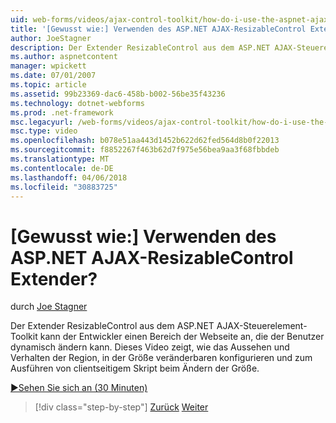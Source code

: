 ```yaml
---
uid: web-forms/videos/ajax-control-toolkit/how-do-i-use-the-aspnet-ajax-resizablecontrol-extender
title: '[Gewusst wie:] Verwenden des ASP.NET AJAX-ResizableControl Extender? | Microsoft-Dokumentation'
author: JoeStagner
description: Der Extender ResizableControl aus dem ASP.NET AJAX-Steuerelement-Toolkit ermöglicht den Entwickler, einen Bereich der Webseite angeben, die der Benutzer ändern kann dynamische...
ms.author: aspnetcontent
manager: wpickett
ms.date: 07/01/2007
ms.topic: article
ms.assetid: 99b23369-dac6-458b-b002-56be35f43236
ms.technology: dotnet-webforms
ms.prod: .net-framework
msc.legacyurl: /web-forms/videos/ajax-control-toolkit/how-do-i-use-the-aspnet-ajax-resizablecontrol-extender
msc.type: video
ms.openlocfilehash: b078e51aa443d1452b622d62fed564d8b0f22013
ms.sourcegitcommit: f8852267f463b62d7f975e56bea9aa3f68fbbdeb
ms.translationtype: MT
ms.contentlocale: de-DE
ms.lasthandoff: 04/06/2018
ms.locfileid: "30883725"
---
```

<a name="how-do-i-use-the-aspnet-ajax-resizablecontrol-extender"></a>[Gewusst wie:] Verwenden des ASP.NET AJAX-ResizableControl Extender?
====================
durch [Joe Stagner](https://github.com/JoeStagner)

Der Extender ResizableControl aus dem ASP.NET AJAX-Steuerelement-Toolkit kann der Entwickler einen Bereich der Webseite an, die der Benutzer dynamisch ändern kann. Dieses Video zeigt, wie das Aussehen und Verhalten der Region, in der Größe veränderbaren konfigurieren und zum Ausführen von clientseitigem Skript beim Ändern der Größe.

[&#9654;Sehen Sie sich an (30 Minuten)](https://channel9.msdn.com/Blogs/ASP-NET-Site-Videos/how-do-i-use-the-aspnet-ajax-resizablecontrol-extender)

> [!div class="step-by-step"]
> [Zurück](how-do-i-use-the-aspnet-ajax-validatorcallout-extender.md)
> [Weiter](how-do-i-use-the-aspnet-ajax-tabs-control.md)
